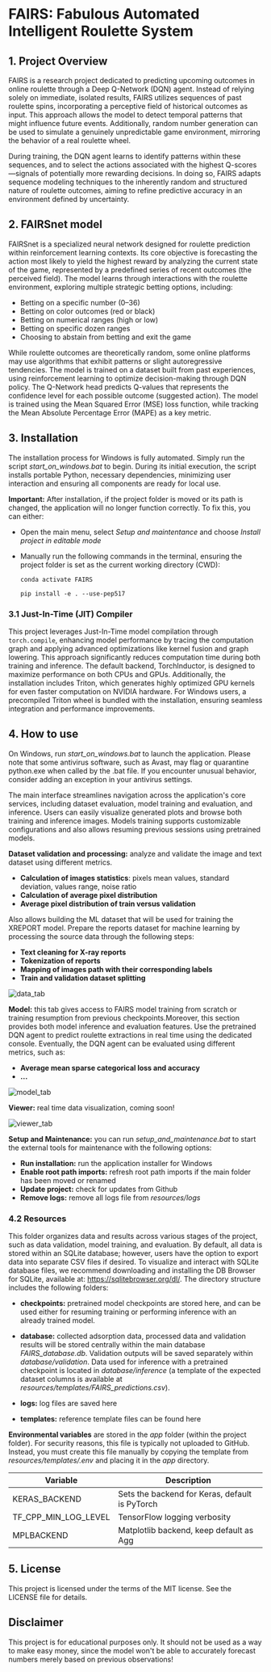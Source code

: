 # FAIRS: Fabulous Automated Intelligent Roulette System

## 1. Project Overview
FAIRS is a research project dedicated to predicting upcoming outcomes in online roulette through a Deep Q-Network (DQN) agent. Instead of relying solely on immediate, isolated results, FAIRS utilizes sequences of past roulette spins, incorporating a perceptive field of historical outcomes as input. This approach allows the model to detect temporal patterns that might influence future events. Additionally, random number generation can be used to simulate a genuinely unpredictable game environment, mirroring the behavior of a real roulette wheel.

During training, the DQN agent learns to identify patterns within these sequences, and to select the actions associated with the highest Q-scores—signals of potentially more rewarding decisions. In doing so, FAIRS adapts sequence modeling techniques to the inherently random and structured nature of roulette outcomes, aiming to refine predictive accuracy in an environment defined by uncertainty.

## 2. FAIRSnet model
FAIRSnet is a specialized neural network designed for roulette prediction within reinforcement learning contexts. Its core objective is forecasting the action most likely to yield the highest reward by analyzing the current state of the game, represented by a predefined series of recent outcomes (the perceived field). The model learns through interactions with the roulette environment, exploring multiple strategic betting options, including:

- Betting on a specific number (0–36)
- Betting on color outcomes (red or black)
- Betting on numerical ranges (high or low)
- Betting on specific dozen ranges
- Choosing to abstain from betting and exit the game

 While roulette outcomes are theoretically random, some online platforms may use algorithms that exhibit patterns or slight autoregressive tendencies. The model is trained on a dataset built from past experiences, using reinforcement learning to optimize decision-making through DQN policy. The Q-Network head predicts Q-values that represents the confidence level for each possible outcome (suggested action). The model is trained using the Mean Squared Error (MSE) loss function, while tracking the Mean Absolute Percentage Error (MAPE) as a key metric. 

## 3. Installation
The installation process for Windows is fully automated. Simply run the script *start_on_windows.bat* to begin. During its initial execution, the script installs portable Python, necessary dependencies, minimizing user interaction and ensuring all components are ready for local use. 

**Important:** After installation, if the project folder is moved or its path is changed, the application will no longer function correctly. To fix this, you can either:

- Open the main menu, select *Setup and maintentance* and choose *Install project in editable mode*
- Manually run the following commands in the terminal, ensuring the project folder is set as the current working directory (CWD):

    `conda activate FAIRS`

    `pip install -e . --use-pep517` 

### 3.1 Just-In-Time (JIT) Compiler
This project leverages Just-In-Time model compilation through `torch.compile`, enhancing model performance by tracing the computation graph and applying advanced optimizations like kernel fusion and graph lowering. This approach significantly reduces computation time during both training and inference. The default backend, TorchInductor, is designed to maximize performance on both CPUs and GPUs. Additionally, the installation includes Triton, which generates highly optimized GPU kernels for even faster computation on NVIDIA hardware. For Windows users, a precompiled Triton wheel is bundled with the installation, ensuring seamless integration and performance improvements.

## 4. How to use
On Windows, run *start_on_windows.bat* to launch the application. Please note that some antivirus software, such as Avast, may flag or quarantine python.exe when called by the .bat file. If you encounter unusual behavior, consider adding an exception in your antivirus settings.

The main interface streamlines navigation across the application's core services, including dataset evaluation, model training and evaluation, and inference. Users can easily visualize generated plots and browse both training and inference images. Models training supports customizable configurations and also allows resuming previous sessions using pretrained models.

**Dataset validation and processing:** analyze and validate the image and text dataset using different metrics. 

- **Calculation of images statistics**: pixels mean values, standard deviation, values range, noise ratio
- **Calculation of average pixel distribution**
- **Average pixel distribution of train versus validation** 

Also allows building the ML dataset that will be used for training the XREPORT model. Prepare the reports dataset for machine learning by processing the source data through the following steps:
- **Text cleaning for X-ray reports**
- **Tokenization of reports**
- **Mapping of images path with their corresponding labels**
- **Train and validation dataset splitting**

![data_tab](FAIRS/app/assets/figures/data_tab.png)

**Model:** this tab gives access to FAIRS model training from scratch or training resumption from previous checkpoints.Moreover, this section provides both model inference and evaluation features. Use the pretrained DQN agent to predict roulette extractions in real time using the dedicated console. Eventually, the DQN agent can be evaluated using different metrics, such as:

- **Average mean sparse categorical loss and accuracy** 
- **...** 

![model_tab](FAIRS/app/assets/figures/model_tab.gif)

**Viewer:** real time data visualization, coming soon! 

![viewer_tab](FAIRS/app/assets/figures/viewer_tab.png)


**Setup and Maintenance:** you can run *setup_and_maintenance.bat* to start the external tools for maintenance with the following options:

- **Run installation:** run the application installer for Windows
- **Enable root path imports:** refresh root path imports if the main folder has been moved or renamed
- **Update project:** check for updates from Github
- **Remove logs:** remove all logs file from *resources/logs*

### 4.2 Resources
This folder organizes data and results across various stages of the project, such as data validation, model training, and evaluation. By default, all data is stored within an SQLite database; however, users have the option to export data into separate CSV files if desired. To visualize and interact with SQLite database files, we recommend downloading and installing the DB Browser for SQLite, available at: https://sqlitebrowser.org/dl/. The directory structure includes the following folders:

- **checkpoints:**  pretrained model checkpoints are stored here, and can be used either for resuming training or performing inference with an already trained model.

- **database:** collected adsorption data, processed data and validation results will be stored centrally within the main database *FAIRS_database.db*. Validation outputs will be saved separately within *database/validation*. Data used for inference with a pretrained checkpoint is located in *database/inference* (a template of the expected dataset columns is available at *resources/templates/FAIRS_predictions.csv*). 

- **logs:** log files are saved here

- **templates:** reference template files can be found here


**Environmental variables** are stored in the *app* folder (within the project folder). For security reasons, this file is typically not uploaded to GitHub. Instead, you must create this file manually by copying the template from *resources/templates/.env* and placing it in the *app* directory.

| Variable              | Description                                      |
|-----------------------|--------------------------------------------------|
| KERAS_BACKEND         | Sets the backend for Keras, default is PyTorch   |
| TF_CPP_MIN_LOG_LEVEL  | TensorFlow logging verbosity                     |
| MPLBACKEND            | Matplotlib backend, keep default as Agg          |

## 5. License
This project is licensed under the terms of the MIT license. See the LICENSE file for details.

## Disclaimer
This project is for educational purposes only. It should not be used as a way to make easy money, since the model won't be able to accurately forecast numbers merely based on previous observations!